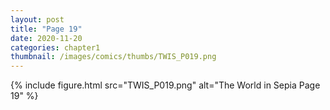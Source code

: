 ```yaml
---
layout: post
title: "Page 19"
date: 2020-11-20
categories: chapter1
thumbnail: /images/comics/thumbs/TWIS_P019.png
---
```


{% include figure.html src="TWIS_P019.png" alt="The World in Sepia Page 19" %}
